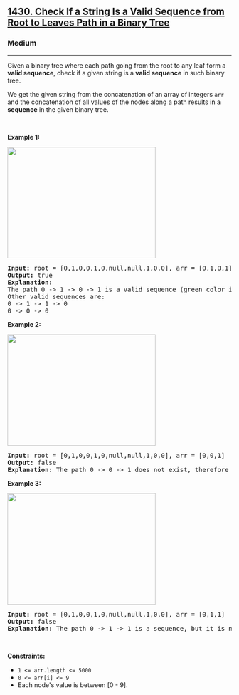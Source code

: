 <h2><a href="https://leetcode.com/problems/check-if-a-string-is-a-valid-sequence-from-root-to-leaves-path-in-a-binary-tree/">1430. Check If a String Is a Valid Sequence from Root to Leaves Path in a Binary Tree</a></h2><h3>Medium</h3><hr><div><p>Given a binary tree where each path going from the root to any leaf form a <strong>valid sequence</strong>, check if a given string&nbsp;is a <strong>valid sequence</strong> in such binary tree.&nbsp;</p>

<p>We get the given string from the concatenation of an array of integers <code>arr</code> and the concatenation of all&nbsp;values of the nodes along a path results in a <strong>sequence</strong> in the given binary tree.</p>

<p>&nbsp;</p>
<p><strong class="example">Example 1:</strong></p>

<p><strong><img alt="" src="https://assets.leetcode.com/uploads/2019/12/18/leetcode_testcase_1.png" style="width: 333px; height: 250px;"></strong></p>

<pre><strong>Input:</strong> root = [0,1,0,0,1,0,null,null,1,0,0], arr = [0,1,0,1]
<strong>Output:</strong> true
<strong>Explanation: 
</strong>The path 0 -&gt; 1 -&gt; 0 -&gt; 1 is a valid sequence (green color in the figure). 
Other valid sequences are: 
0 -&gt; 1 -&gt; 1 -&gt; 0 
0 -&gt; 0 -&gt; 0
</pre>

<p><strong class="example">Example 2:</strong></p>

<p><strong><img alt="" src="https://assets.leetcode.com/uploads/2019/12/18/leetcode_testcase_2.png" style="width: 333px; height: 250px;"></strong></p>

<pre><strong>Input:</strong> root = [0,1,0,0,1,0,null,null,1,0,0], arr = [0,0,1]
<strong>Output:</strong> false 
<strong>Explanation:</strong> The path 0 -&gt; 0 -&gt; 1 does not exist, therefore it is not even a sequence.
</pre>

<p><strong class="example">Example 3:</strong></p>

<p><strong><img alt="" src="https://assets.leetcode.com/uploads/2019/12/18/leetcode_testcase_3.png" style="width: 333px; height: 250px;"></strong></p>

<pre><strong>Input:</strong> root = [0,1,0,0,1,0,null,null,1,0,0], arr = [0,1,1]
<strong>Output:</strong> false
<strong>Explanation: </strong>The path 0 -&gt; 1 -&gt; 1 is a sequence, but it is not a valid sequence.
</pre>

<p>&nbsp;</p>
<p><strong>Constraints:</strong></p>

<ul>
	<li><code>1 &lt;= arr.length &lt;= 5000</code></li>
	<li><code>0 &lt;= arr[i] &lt;= 9</code></li>
	<li>Each node's value is between [0 - 9].</li>
</ul>
</div>